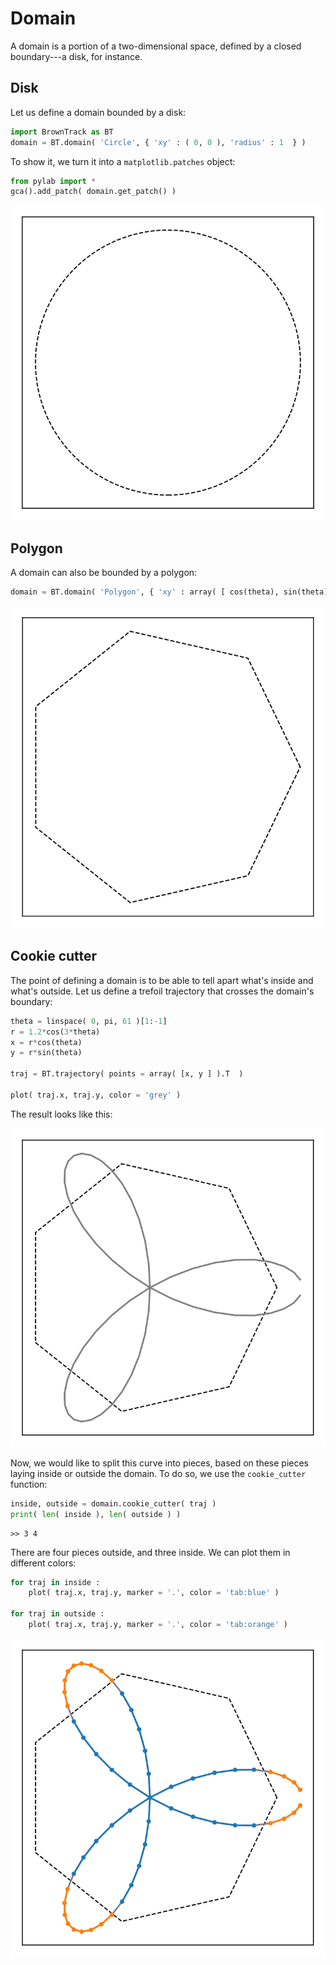 # Domain

A domain is a portion of a two-dimensional space, defined by a closed boundary---a disk, for instance.

## Disk

Let us define a domain bounded by a disk:
```python
import BrownTrack as BT
domain = BT.domain( 'Circle', { 'xy' : ( 0, 0 ), 'radius' : 1  } )
```
To show it, we turn it into a `matplotlib.patches` object:
```python
from pylab import *
gca().add_patch( domain.get_patch() )
```

![Disk](../figures/domain.svg)

## Polygon

A domain can also be bounded by a polygon:
```python
domain = BT.domain( 'Polygon', { 'xy' : array( [ cos(theta), sin(theta) ] ).T  } )
```
![Polygon](../figures/domain_2.svg)

## Cookie cutter

The point of defining a domain is to be able to tell apart what's inside and what's outside. Let us define a trefoil trajectory that crosses the domain's boundary:
```python
theta = linspace( 0, pi, 61 )[1:-1]
r = 1.2*cos(3*theta)
x = r*cos(theta)
y = r*sin(theta)

traj = BT.trajectory( points = array( [x, y ] ).T  )

plot( traj.x, traj.y, color = 'grey' )
```
The result looks like this:

![Trifolilum](../figures/trifolium.svg)

Now, we would like to split this curve into pieces, based on these pieces laying inside or outside the domain. To do so, we use the `cookie_cutter` function:
```python
inside, outside = domain.cookie_cutter( traj )
print( len( inside ), len( outside ) )
```
```console
>> 3 4
```
There are four pieces outside, and three inside. We can plot them in different colors:
```python
for traj in inside :
    plot( traj.x, traj.y, marker = '.', color = 'tab:blue' )

for traj in outside :
    plot( traj.x, traj.y, marker = '.', color = 'tab:orange' )
```
![Cut trifolilum](../figures/trifolium_2.svg)
